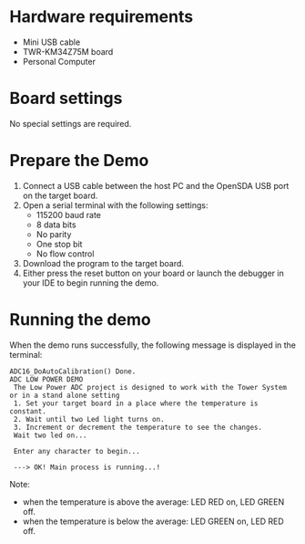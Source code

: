 Hardware requirements
===================
- Mini USB cable
- TWR-KM34Z75M board
- Personal Computer

Board settings
============
No special settings are required.

Prepare the Demo
===============
1.  Connect a USB cable between the host PC and the OpenSDA USB port on the target board.
2.  Open a serial terminal with the following settings:
    - 115200 baud rate
    - 8 data bits
    - No parity
    - One stop bit
    - No flow control
3.  Download the program to the target board.
4.  Either press the reset button on your board or launch the debugger in your IDE to begin running the demo.

Running the demo
===============
When the demo runs successfully, the following message is displayed in the terminal:

~~~~~~~~~~~~~~~~~~~~~~~~~~~~~~~~~~~~~~~~~~~~~~~~~~~~~~~~~~~~~~~~~~~~~~~
ADC16_DoAutoCalibration() Done.
ADC LOW POWER DEMO
 The Low Power ADC project is designed to work with the Tower System or in a stand alone setting
 1. Set your target board in a place where the temperature is constant.
 2. Wait until two Led light turns on.
 3. Increment or decrement the temperature to see the changes.
 Wait two led on...

 Enter any character to begin...

 ---> OK! Main process is running...!

~~~~~~~~~~~~~~~~~~~~~~~~~~~~~~~~~~~~~~~~~~~~~~~~~~~~~~~~~~~~~~~~~~~~~~~~~

Note:
 - when the temperature is above the average: LED RED on, LED GREEN off.
 - when the temperature is below the average: LED GREEN on, LED RED off.
